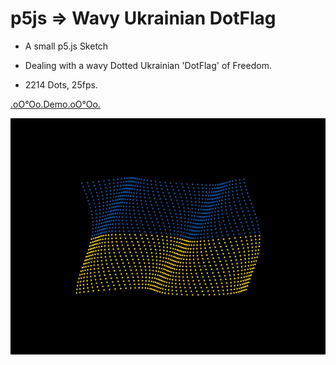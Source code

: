 # p5js => Wavy Ukrainian DotFlag

+ A small p5.js Sketch

+ Dealing with a wavy Dotted Ukrainian 'DotFlag' of Freedom.

+ 2214 Dots, 25fps.

[.oO°Oo.Demo.oO°Oo.](https://captainfurax.github.io/p5js-Wavy-DotFlag/)

![DotFlag](https://github.com/CaptainFurax/p5js-Wavy-DotFlag/blob/main/WavyFlag.jpg)


